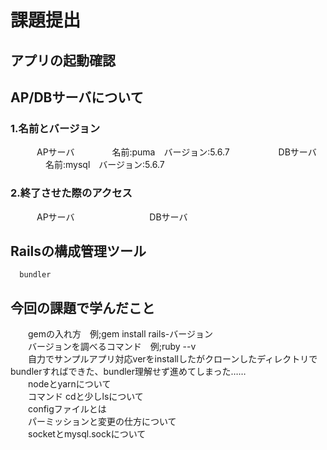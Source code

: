 # 課題提出
## アプリの起動確認


## AP/DBサーバについて
### 1.名前とバージョン
　　　APサーバ
　　　　名前:puma　バージョン:5.6.7
        　　
　　　DBサーバ
　　　　名前:mysql　バージョン:5.6.7
　　　　 
### 2.終了させた際のアクセス
　　　APサーバ
　　　　　
　　　DBサーバ
　　　　

## Railsの構成管理ツール
      bundler

## 今回の課題で学んだこと
　　gemの入れ方　例;gem install rails-バージョン  
　　バージョンを調べるコマンド　例;ruby --v  
　　自力でサンプルアプリ対応verをinstallしたがクローンしたディレクトリでbundlerすればできた、bundler理解せず進めてしまった……  
　　nodeとyarnについて  
　　コマンド cdと少しlsについて  
　　configファイルとは  
　　パーミッションと変更の仕方について  
　　socketとmysql.sockについて